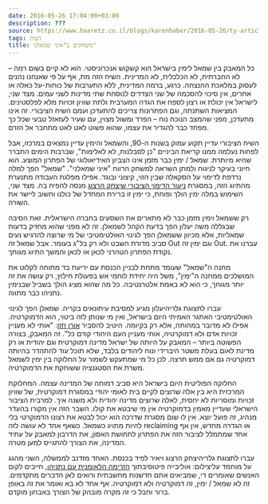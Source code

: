 ```yaml
---
date: 2016-05-26 17:04:00+03:00
description: ???
source: https://www.haaretz.co.il/blogs/karenhaber/2016-05-26/ty-article/0000017f-f8a8-d460-afff-fbeedde80000
tags: דעות
title: משחקים ב"איני שמאלני"
---
```


כל המאבק בין שמאל לימין בישראל הוא קשקוש אנכרוניסטי. הוא לא קיים בשום רמה – לא החברתית, לא הכלכלית, לא המדינית. השיח הזה מת, אף על פי שאנחנו נהנים לעסוק במלאכת ההנצחה. כרגע, ברמה המדינית, ללא התערבות של כוחות-על כאלה או אחרים, אין סיכוי להסכמה של שני הצדדים לנוסחת שתי מדינות לשני עמים. מצד שני, לישראל אין יכולת או רצון לספח את הגדה המערבית ולתת שוויון זכויות מלא לפלסטינים. המציאות השתנתה, וגם הפתרונות צריכים להתעדכן ועמם השיח הציבורי. זה אינו מתעדכן, מפני שהמצב הנוכח נוח – הפרד ומשול מצוין, עם שעיר לעזאזל טבעי שכל כך מפחד כבר להגדיר את עצמו, שהוא פשוט לאט לאט מתחבר אל הזרם. 

השיח הציבורי עדיין תקוע עמוק בשנות ה-90, והשמאל והימין עדיין נמצאים במרכזו, אבל לפחות נעלמה ממנו קריאת הביניים "כן לסבלנות, לא לאלימות", שברבות הימים התברר שהיא מיותרת. שמאל / ימין כבר מזמן אינו הצביון האידיאולוגי של הפתרון המוצע. הוא חיוני בעיקר לניגוח ולמתן השראה למשחק הרווח "איני שמאלני". "שמאל" הפך למלה נרדפת לדימוי על הסקאלה שבין הזוי, קיצוני ובוגד. אפילו מפלגת העבודה מתנערת מהתיוג הזה, במסגרת [ניעור הדימוי הציבורי שיצחק הרצוג](/news/politi/2016-04-19/ty-article/0000017f-db1c-db5a-a57f-db7ec9560000) מנסה להפיח בה. מצד שני, השימוש במלה ימין הולך ופוחת, כי ימין זו ברירת המחדל של כולנו וחשוב ליישר את השורה. 

רק ששמאל וימין מזמן כבר לא מתארים את השסעים בחברה הישראלית. זאת הסיבה שבגללה משה יעלון הפך בדעת הקהל לשמאלן. זה לא מפני שהוא מחזיק בדעות שמאליות, אלא מכיוון ששמאלן הפך לגינוי האולטימטיבי של מי שרוצה להרגיש נעים סביב מדורת השבט ולא רק בל"ג בעומר. אבל שמאל זה Out וגם ימין זה Out. עברנו את נקודת הפתרון הטהרני לכאן או לכאן והמשך התיוג מגוחך. 

מחנה ה"שמאל" שעומד מתחת לבניין הכנסת עם יריעת בד מתוחה לקלוט את המושלכים ממחנה ה"ימין", משל היה יחידת לוחמי אש בפעולת חילוץ, רק עושה את זה יותר מגוחך, כי הוא לא באמת אלטרנטיבה. כל מה שהוא מציג הולך בשביל שבנימין נתניהו כבר מתווה. 

 עברו לתצוגת גלריהיעלון מגיע למסיבת עיתונאים בקריה. שמאלן הפך לגינוי האולטימטיבי האתגר האמיתי היום בישראל, ואין מי שנותן לזה ביטוי, הוא הדמוקרטיה. אפילו לא מדובר במהותה, אלא רק בקיומה. היטיב להסביר [אורן חזן](http://news.walla.co.il/item/2964451): "אותי לא מעניין זכויות אדם ולא דמוקרטיה, אותי מעניין העם היהודי קודם כל". זה המאבק, בצורה הפשוטה ביותר – המאבק על היותה של ישראל מדינה דמוקרטית וגם יהודית או רק מדינת לאום בעלת משטר היברידי ונוח ליהודים בלבד, שלא תוכל עוד להתהדר בהיותה דמוקרטיה גם אם ממש תרצה. לכן כל מי שמתעקש לשמור על החלוקה בין ימין לשמאל משרת את הסטגנציה ששוחקת את הדמוקרטיה. 

החלוקה הפוליטית היום בישראל היא סביב דמותה של המדינה עצמה. המחלוקת המרכזית היא בין אלה שרוצים לקיים בית לאומי יהודי במסגרת דמוקרטית, של שוויון זכויות ומוסריות לא יחסית, לאלה שרוצים מדינה יהודית ולא משנה איך. למרבית הציבור הישראלי שעדיין מאמין בדמוקרטיה אין מי שיבטא את קולו. השבר הזה אין מקורו בהעדר מנהיג, זה פועל יוצא. אין לו שום מסגרת שדרכה הוא יכול לבטא את רצונו הדמוקרטי בלי להיות מתויג כשמאל. כשאף אחד לא עושה לזה reclaiming או הגדרה מחדש, אין אף אחד שמתמלל לציבור הזה את הפתרון לתחושת האסון, את הדרבון למאבק על עתיד המדינה, את הצורך להתגייס למען מטרה. 

 עברו לתצוגת גלריהיצחק הרצוג ויאיר לפיד בכנסת. האחד מזדנב לממשלה, השני מהגג על מוחמד עליצילום: אוליבייה פיטוסיבתוך [הזרימה הלאומנית עם נתניהו](/news/politi/2016-05-25/ty-article/.premium/0000017f-e852-dc7e-adff-f8ffb2970000), חייבים לקום האנשים שאומרים די, שמביאים אתם חדשנות מחשבתית ורואים לאן הדברים מתקדמים. זה לא שמאל / ימין, זה דמוקרטיה ולא דמוקרטיה. אף אחד לא בא ואומר את זה באופן ברור וחבל כי זה מקרה מובהק של הצורך באבחון מוקדם.